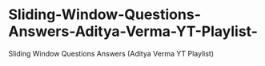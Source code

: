 # Sliding-Window-Questions-Answers-Aditya-Verma-YT-Playlist-
Sliding Window Questions Answers (Aditya Verma YT Playlist)
